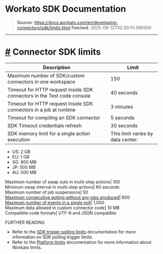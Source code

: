 # Workato SDK Documentation

> **Source**: https://docs.workato.com/en/developing-connectors/sdk/limits.html
> **Fetched**: 2025-09-12T02:30:51.399300

---

# [#](<#connector-sdk-limits>) Connector SDK limits

Description |  Limit   
---|---  
Maximum number of SDK/custom connectors in one workspace| 150  
Timeout for HTTP request inside SDK connectors in the Test code console| 40 seconds  
Timeout for HTTP request inside SDK connectors in a job at runtime| 3 minutes  
Timeout for compiling an SDK connector| 5 seconds  
SDK Timeout credentials refresh| 30 seconds  
SDK memory limit for a single action execution| This limit varies by data center: 

  * US: 2 GB
  * EU: 1 GB
  * SG: 800 MB
  * JP: 500 MB
  * AU: 500 MB

Maximum number of swap outs in multi-step actions| 100  
Minimum swap interval in multi-step actions| 60 seconds  
Maximum number of job suspensions| 50  
[Maximum consecutive polling without any jobs produced](</developing-connectors/sdk/guides/trigger-limit.html#consecutive-polls-in-a-single-poll-cycle-without-jobs>)| 600  
[Maximum number of events in a single poll](</developing-connectors/sdk/guides/trigger-limit.html#number-of-events-per-poll>)| 1,000  
Maximum data allowed in custom connector code| 10 MB  
Compatible code formats| UTF-8 and JSON compatible  

FURTHER READING

  * Refer to the [SDK trigger polling limits](</developing-connectors/sdk/guides/trigger-limit.html>) documentation for more information on SDK polling trigger limits.
  * Refer to the [Platform limits](</limits.html>) documentation for more information about Workato limits.
